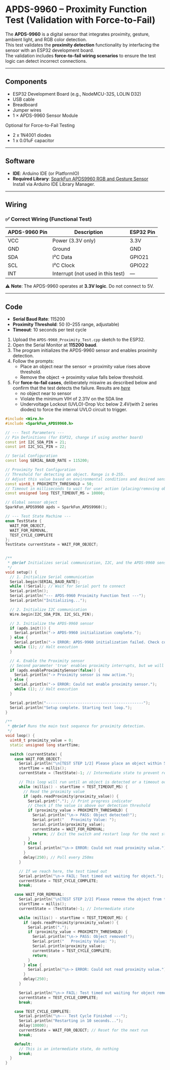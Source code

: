 # APDS-9960 – Proximity Function Test (Validation with Force-to-Fail)

The **APDS-9960** is a digital sensor that integrates proximity, gesture, ambient light, and RGB color detection.  
This test validates the **proximity detection** functionality by interfacing the sensor with an ESP32 development board.  
The validation includes **force-to-fail wiring scenarios** to ensure the test logic can detect incorrect connections.

---

## Components

- ESP32 Development Board (e.g., NodeMCU-32S, LOLIN D32)
- USB cable
- Breadboard
- Jumper wires
- 1 × APDS-9960 Sensor Module

Optional for Force-to-Fail Testing
- 2 x 1N4001 diodes
- 1 x 0.01uF capacitor

---

## Software

- **IDE**: Arduino IDE (or PlatformIO)
- **Required Library**: [SparkFun APDS9960 RGB and Gesture Sensor](https://github.com/sparkfun/SparkFun_APDS-9960_Sensor_Arduino_Library)  
  Install via Arduino IDE Library Manager.

---

## Wiring

### ✅ Correct Wiring (Functional Test)

| APDS-9960 Pin | Description | ESP32 Pin |
|---------------|-------------|-----------|
| VCC           | Power (3.3V only) | 3.3V |
| GND           | Ground | GND |
| SDA           | I²C Data | GPIO21 |
| SCL           | I²C Clock | GPIO22 |
| INT           | Interrupt (not used in this test) | — |

⚠️ **Note**: The APDS-9960 operates at **3.3V logic**. Do not connect to 5V.

---

## Code
- **Serial Baud Rate**: 115200  
- **Proximity Threshold**: 50 (0–255 range, adjustable)  
- **Timeout**: 10 seconds per test cycle  

1. Upload the `APDS-9960_Proximity_Test.cpp` sketch to the ESP32.
2. Open the Serial Monitor at **115200 baud**.
3. The program initializes the APDS-9960 sensor and enables proximity detection.
4. Follow the prompts:
   - Place an object near the sensor → proximity value rises above threshold.
   - Remove the object → proximity value falls below threshold.
5. For **force-to-fail cases**, deliberately miswire as described below and confirm that the test detects the failure. Results are [_here_](./APDS-9960_Proximity_Test_Results.txt)
   - no object near to sensor
   - Violate the minimum VIH of 2.31V on the SDA line
   - Undervoltage Lockout (UVLO)-Drop Vcc below 2.4V(with 2 series diodes) to force the internal UVLO circuit to trigger.
```C++
#include <Wire.h>
#include <SparkFun_APDS9960.h>

// --- Test Parameters ---
// Pin Definitions (for ESP32, change if using another board)
const int I2C_SDA_PIN = 21;
const int I2C_SCL_PIN = 22;

// Serial Configuration
const long SERIAL_BAUD_RATE = 115200;

// Proximity Test Configuration
// Threshold for detecting an object. Range is 0-255.
// Adjust this value based on environmental conditions and desired sensitivity.
const uint8_t PROXIMITY_THRESHOLD = 50;
// Timeout in milliseconds to wait for user action (placing/removing object).
const unsigned long TEST_TIMEOUT_MS = 10000;

// Global sensor object
SparkFun_APDS9960 apds = SparkFun_APDS9960();

// --- Test State Machine ---
enum TestState {
  WAIT_FOR_OBJECT,
  WAIT_FOR_REMOVAL,
  TEST_CYCLE_COMPLETE
};
TestState currentState = WAIT_FOR_OBJECT;


/**
 * @brief Initializes serial communication, I2C, and the APDS-9960 sensor.
 */
void setup() {
  // 1. Initialize Serial communication
  Serial.begin(SERIAL_BAUD_RATE);
  while (!Serial); // Wait for Serial port to connect
  Serial.println();
  Serial.println("--- APDS-9960 Proximity Function Test ---");
  Serial.println("Initializing...");

  // 2. Initialize I2C communication
  Wire.begin(I2C_SDA_PIN, I2C_SCL_PIN);

  // 3. Initialize the APDS-9960 sensor
  if (apds.init()) {
    Serial.println("-> APDS-9960 initialization complete.");
  } else {
    Serial.println("-> ERROR: APDS-9960 initialization failed. Check connections and I2C address.");
    while (1); // Halt execution
  }

  // 4. Enable the Proximity sensor
  // Second parameter 'true' enables proximity interrupts, but we will poll data directly.
  if (apds.enableProximitySensor(false)) {
    Serial.println("-> Proximity sensor is now active.");
  } else {
    Serial.println("-> ERROR: Could not enable proximity sensor.");
    while (1); // Halt execution
  }

  Serial.println("-------------------------------------------");
  Serial.println("Setup complete. Starting test loop.");
}

/**
 * @brief Runs the main test sequence for proximity detection.
 */
void loop() {
  uint8_t proximity_value = 0;
  static unsigned long startTime;

  switch (currentState) {
    case WAIT_FOR_OBJECT:
      Serial.println("\n[TEST STEP 1/2] Please place an object within 5cm of the sensor...");
      startTime = millis();
      currentState = (TestState)-1; // Intermediate state to prevent re-entry message spam

      // This loop will run until an object is detected or a timeout occurs
      while (millis() - startTime < TEST_TIMEOUT_MS) {
        // Read the proximity value
        if (apds.readProximity(proximity_value)) {
          Serial.print("."); // Print progress indicator
          // Check if the value is above our detection threshold
          if (proximity_value > PROXIMITY_THRESHOLD) {
            Serial.println("\n-> PASS: Object detected!");
            Serial.print("   Proximity Value: ");
            Serial.println(proximity_value);
            currentState = WAIT_FOR_REMOVAL;
            return; // Exit the switch and restart loop for the next state
          }
        } else {
          Serial.println("\n-> ERROR: Could not read proximity value.");
        }
        delay(250); // Poll every 250ms
      }

      // If we reach here, the test timed out
      Serial.println("\n-> FAIL: Test timed out waiting for object.");
      currentState = TEST_CYCLE_COMPLETE;
      break;

    case WAIT_FOR_REMOVAL:
      Serial.println("\n[TEST STEP 2/2] Please remove the object from the sensor...");
      startTime = millis();
      currentState = (TestState)-1; // Intermediate state

      while (millis() - startTime < TEST_TIMEOUT_MS) {
        if (apds.readProximity(proximity_value)) {
          Serial.print(".");
          if (proximity_value < PROXIMITY_THRESHOLD) {
            Serial.println("\n-> PASS: Object removed!");
            Serial.print("   Proximity Value: ");
            Serial.println(proximity_value);
            currentState = TEST_CYCLE_COMPLETE;
            return;
          }
        } else {
          Serial.println("\n-> ERROR: Could not read proximity value.");
        }
        delay(250);
      }

      Serial.println("\n-> FAIL: Test timed out waiting for object removal.");
      currentState = TEST_CYCLE_COMPLETE;
      break;

    case TEST_CYCLE_COMPLETE:
      Serial.println("\n--- Test Cycle Finished ---");
      Serial.println("Restarting in 10 seconds...");
      delay(10000);
      currentState = WAIT_FOR_OBJECT; // Reset for the next run
      break;

    default:
      // This is an intermediate state, do nothing
      break;
  }
}
```